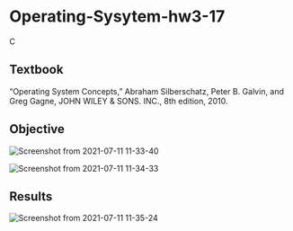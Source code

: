 # Operating-Sysytem-hw3-17
C
## Textbook
“Operating System Concepts,” Abraham Silberschatz, Peter B. Galvin, and Greg Gagne, JOHN WILEY & SONS. INC., 8th edition, 2010.
## Objective

![Screenshot from 2021-07-11 11-33-40](https://user-images.githubusercontent.com/66109376/125181892-e356da80-e23b-11eb-9a49-65ede56085bb.png)

![Screenshot from 2021-07-11 11-34-33](https://user-images.githubusercontent.com/66109376/125181900-02556c80-e23c-11eb-89fa-0a024466d67b.png)

## Results

![Screenshot from 2021-07-11 11-35-24](https://user-images.githubusercontent.com/66109376/125181921-1dc07780-e23c-11eb-8f02-27155372d0ec.png)
